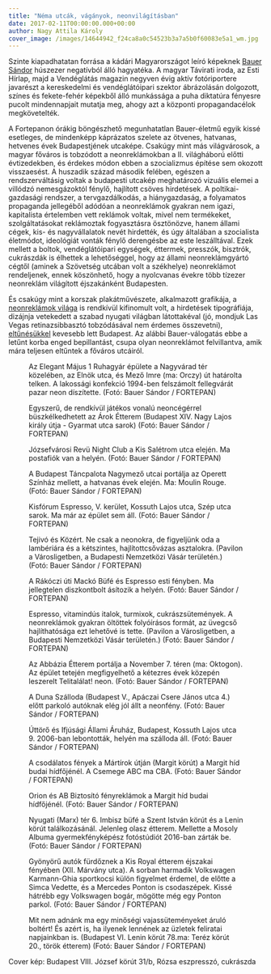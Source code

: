 ```yaml
---
title: "Néma utcák, vágányok, neonvilágításban"
date: 2017-02-11T00:00:00.000+00:00
author: Nagy Attila Károly
cover_image: /images/14644942_f24ca8a0c54523b3a7a5b0f60083e5a1_wm.jpg
---
```


Szinte kiapadhatatan forrása a kádári Magyarországot leíró képeknek [Bauer Sándor](http://index.hu/fortepan/2016/03/28/aki_jo_kavera_vagyik_megpihenhet_a_kubai_presszoban/) húszezer negatívból álló hagyatéka. A magyar Távirati iroda, az Esti Hírlap, majd a Vendéglátás magazin negyven évig aktív fotóriportere javarészt a kereskedelmi és vendéglátóipari szektor ábrázolásán dolgozott, színes és fekete-fehér képekből álló munkássága a puha diktatúra fényesre pucolt mindennapjait mutatja meg, ahogy azt a központi propagandacélok megkövetelték.

A Fortepanon órákig böngészhető megunhatatlan Bauer-életmű egyik kissé esetleges, de mindenképp káprázatos szelete az ötvenes, hatvanas, hetvenes évek Budapestjének utcaképe. Csakúgy mint más világvárosok, a magyar főváros is tobzódott a neonreklámokban a II. világháború előtti évtizedekben, és érdekes módon ebben a szocializmus építése sem okozott visszaesést. A huszadik század második felében, egészen a rendszerváltásig voltak a budapesti utcakép meghatározó vizuális elemei a villódzó nemesgázoktól fénylő, hajlított csöves hirdetések. A poltikai-gazdasági rendszer, a tervgazdálkodás, a hiánygazdaság, a folyamatos propaganda jellegéből adódóan a neonreklámok gyakran nem igazi, kapitalista értelemben vett reklámok voltak, mivel nem termékeket, szolgáltatásokat reklámoztak fogyasztásra ösztönözve, hanem állami cégek, kis- és nagyvállalatok nevét hirdették, és úgy általában a szocialista életmódot, ideológiát vonták fénylő derengésbe az este leszálltával. Ezek mellett a boltok, vendéglátóipari egységek, éttermek, presszók, bisztrók, cukrászdák is élhettek a lehetőséggel, hogy az állami neonreklámgyártó cégtől (aminek a Szövetség utcában volt a székhelye) neonreklámot rendeljenek, ennek köszönhető, hogy a nyolcvanas évekre több tízezer neonreklám világított éjszakánként Budapesten.

És csakúgy mint a korszak plakátművészete, alkalmazott grafikája, a [neonreklámok világa](http://index.hu/belfold/budapest/2009/07/19/egyre_kevesebb_regi_neon_menekul_meg_a_pusztulastol/) is rendkívül kifinomult volt, a hirdetések tipográfiája, dizájnja vetekedett a szabad nyugati világban látottakéval (jó, mondjuk Las Vegas retinazsibbasztó tobzódásával nem érdemes összevetni), [eltűnésükkel](http://index.hu/belfold/budapest/2009/08/29/megtizedelte_a_neonreklamokat_a_rendszervaltas/) kevesebb lett Budapest. Az alábbi Bauer-válogatás ebbe a letűnt korba enged bepillantást, csupa olyan neonreklámot felvillantva, amik mára teljesen eltűntek a főváros utcáiról.

<figure>
<img src="/images/14637662_f493dca786a05778b01a40d79c35d0af_wm.jpg" alt="" />
<figcaption>Az Elegant Május 1 Ruhagyár épülete a Nagyvárad tér közelében, az Elnök utca, és Mező Imre (ma: Orczy) út határolta telken. A lakossági konfekció 1994-ben felszámolt fellegvárát pazar neon díszítette. (Fotó: Bauer Sándor / FORTEPAN)</figcaption>
</figure>

<figure>
<img src="/images/14637614_e72670b35fa2215db46f56e573230888_wm.jpg" alt="" />
<figcaption>Egyszerű, de rendkívül játékos vonalú neoncégérrel büszkélkedhetett az Árok Étterem (Budapest XIV. Nagy Lajos király útja - Gyarmat utca sarok) (Fotó: Bauer Sándor / FORTEPAN)</figcaption>
</figure>

<figure>
<img src="/images/14637650_5a06907681722096306818e8140a1bc2_wm.jpg" alt="" />
<figcaption>Józsefvárosi Revü Night Club a Kis Salétrom utca elején. Ma postafiók van a helyén. (Fotó: Bauer Sándor / FORTEPAN)</figcaption>
</figure>

<figure>
<img src="/images/14637654_a58a55370a6d47212a7af3b1cc856f56_wm.jpg" alt="" />
<figcaption>A Budapest Táncpalota Nagymező utcai portálja az Operett Színház mellett, a hatvanas évek elején. Ma: Moulin Rouge. (Fotó: Bauer Sándor / FORTEPAN)</figcaption>
</figure>

<figure>
<img src="/images/14637648_500d522ecc5d378b6ab4953486a6e9e8_wm.jpg" alt="" />
<figcaption>Kisfórum Espresso, V. kerület, Kossuth Lajos utca, Szép utca sarok. Ma már az épület sem áll. (Fotó: Bauer Sándor / FORTEPAN)</figcaption>
</figure>

<figure>
<img src="/images/14637646_c22e38ec34b05c7ad02e9d7b0d88ade7_wm.jpg" alt="" />
<figcaption>Tejivó és Közért. Ne csak a neonokra, de figyeljünk oda a lambériára és a kétszintes, hajlítottcsővázas asztalokra. (Pavilon a Városligetben, a Budapesti Nemzetközi Vásár területén.) (Fotó: Bauer Sándor / FORTEPAN)</figcaption>
</figure>

<figure>
<img src="/images/14637644_9f97ca18577b9223c238229990f6c4a0_wm.jpg" alt="" />
<figcaption>A Rákóczi úti Mackó Büfé és Espresso esti fényben. Ma jellegtelen diszkontbolt ásítozik a helyén. (Fotó: Bauer Sándor / FORTEPAN)</figcaption>
</figure>

<figure>
<img src="/images/14637642_12fdba750ff8d061aba7ad8f1cdff579_wm.jpg" alt="" />
<figcaption>Espresso, vitamindús italok, turmixok, cukrászsütemények. A neonreklámok gyakran öltöttek folyóírásos formát, az üvegcső hajlíthatósága ezt lehetővé is tette. (Pavilon a Városligetben, a Budapesti Nemzetközi Vásár területén.) (Fotó: Bauer Sándor / FORTEPAN)</figcaption>
</figure>

<figure>
<img src="/images/14637628_28286d2f307c0612e3f9b51b483635ba_wm.jpg" alt="" />
<figcaption>Az Abbázia Étterem portálja a November 7. téren (ma: Oktogon). Az épület tetején megfigyelhető a kétezres évek közepén leszerelt Telitalálat! neon. (Fotó: Bauer Sándor / FORTEPAN)</figcaption>
</figure>

<figure>
<img src="/images/14637632_578c3ca8a14eda583d026a594d878e1a_wm.jpg" alt="" />
<figcaption>A Duna Szálloda (Budapest V., Apáczai Csere János utca 4.) előtt parkoló autóknak elég jól állt a neonfény. (Fotó: Bauer Sándor / FORTEPAN)</figcaption>
</figure>

<figure>
<img src="/images/14637630_d96946b958117e36b49502e3111b27ca_wm.jpg" alt="" />
<figcaption>Úttörő és Ifjúsági Állami Áruház, Budapest, Kossuth Lajos utca 9. 2006-ban lebontották, helyén ma szálloda áll. (Fotó: Bauer Sándor / FORTEPAN)</figcaption>
</figure>

<figure>
<img src="/images/14637626_1f064b913d515f8309aaa681d42cf2aa_wm.jpg" alt="" />
<figcaption>A csodálatos fények a Mártírok útján (Margit körút) a Margit híd budai hídfőjénél. A Csemege ABC ma CBA. (Fotó: Bauer Sándor / FORTEPAN)</figcaption>
</figure>

<figure>
<img src="/images/14637624_7751a033496470844f577be609550402_wm.jpg" alt="" />
<figcaption>Orion és AB Biztosító fényreklámok a Margit híd budai hídfőjénél. (Fotó: Bauer Sándor / FORTEPAN)</figcaption>
</figure>

<figure>
<img src="/images/14637622_ad0aabca3c1035c903c3d0e67757d117_wm.jpg" alt="" />
<figcaption>Nyugati (Marx) tér 6. Imbisz büfé a Szent István körút és a Lenin körút találkozásánál. Jelenleg olasz étterem. Mellette a Mosoly Albuma gyermekfényképész fotóstúdiót 2016-ban zárták be. (Fotó: Bauer Sándor / FORTEPAN)</figcaption>
</figure>

<figure>
<img src="/images/14637652_0944734a37064097888035417a0e0e14_wm.jpg" alt="" />
<figcaption>Gyönyörű autók fürdőznek a Kis Royal étterem éjszakai fényében (XII. Márvány utca). A sorban harmadik Volkswagen Karmann-Ghia sportkocsi külön figyelmet érdemel, de előtte a Simca Vedette, és a Mercedes Ponton is csodaszépek. Kissé hátrébb egy Volkswagen bogár, mögötte még egy Ponton parkol. (Fotó: Bauer Sándor / FORTEPAN)</figcaption>
</figure>

<figure>
<img src="/images/14637618_47ffa82020b82a2f73d17609ed86aa07_wm.jpg" alt="" />
<figcaption>Mit nem adnánk ma egy minőségi vajassüteményeket áruló boltért! És azért is, ha ilyenek lennének az üzletek feliratai napjainkban is. (Budapest VI. Lenin körút 78.ma: Teréz körút 20., török étterem) (Fotó: Bauer Sándor / FORTEPAN)</figcaption>
</figure>

Cover kép: Budapest VIII. József körút 31/b, Rózsa eszpresszó, cukrászda
